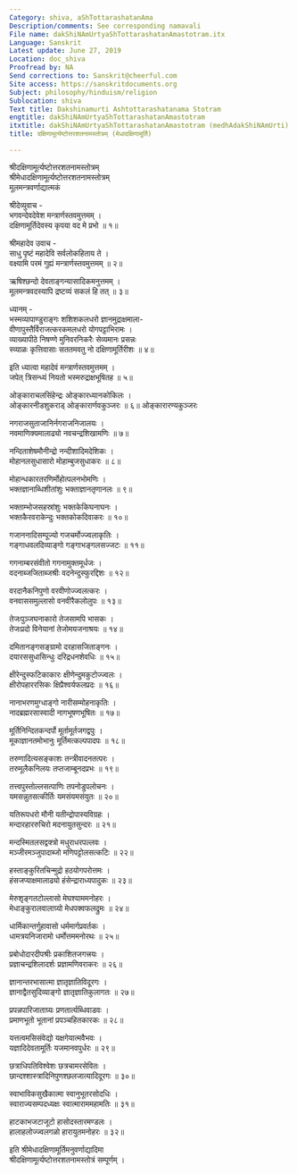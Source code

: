 ```yaml
---
Category: shiva, aShTottarashatanAma
Description/comments: See corresponding namavali
File name: dakShiNAmUrtyaShTottarashatanAmastotram.itx
Language: Sanskrit
Latest update: June 27, 2019
Location: doc_shiva
Proofread by: NA
Send corrections to: Sanskrit@cheerful.com
Site access: https://sanskritdocuments.org
Subject: philosophy/hinduism/religion
Sublocation: shiva
Text title: Dakshinamurti Ashtottarashatanama Stotram
engtitle: dakShiNAmUrtyaShTottarashatanAmastotram
itxtitle: dakShiNAmUrtyaShTottarashatanAmastotram (medhAdakShiNAmUrti)
title: दक्षिणामूर्त्यष्टोत्तरशतनामस्तोत्रम् (मेधादक्षिणामूर्ति)

---
```

  
 श्रीदक्षिणामूर्त्यष्टोत्तरशतनामस्तोत्रम्   
श्रीमेधादक्षिणामूर्त्यष्टोत्तरशतनामस्तोत्रम्  
मूलमन्त्रवर्णाद्यात्मकं  
  
श्रीदेव्युवाच -  
भगवन्देवदेवेश मन्त्रार्णस्तवमुत्तमम् ।  
दक्षिणामूर्तिदेवस्य कृपया वद मे प्रभो ॥ १॥  
  
श्रीमहादेव उवाच -  
साधु पृष्टं महादेवि सर्वलोकहिताय ते ।  
वक्ष्यामि परमं गुह्यं मन्त्रार्णस्तवमुत्तमम् ॥ २॥  
  
ऋषिश्छन्दो देवताङ्गन्यासादिकमनुत्तमम् ।  
मूलमन्त्रवदस्यापि द्रष्टव्यं सकलं हि तत् ॥ ३॥  
  
ध्यानम् -  
भस्मव्यापाण्डुराङ्गः शशिशकलधरो ज्ञानमुद्राक्षमाला-  
     वीणापुस्तैर्विराजत्करकमलधरो योगपट्टाभिरामः ।  
व्याख्यापीठे निषण्णे मुनिवरनिकरैः सेव्यमानः प्रसन्नः  
     स्व्याळः कृत्तिवासाः सततमवतु नो दक्षिणामूर्तिरीशः ॥ ४॥  
  
इति ध्यात्वा महादेवं मन्त्रार्णस्तवमुत्तमम् ।  
जपेत् त्रिसन्ध्यं नियतो भस्मरुद्राक्षभूषितह ॥ ५॥  
  
ओङ्काराचलसिंहेन्द्रः ओङ्कारध्यानकोकिलः ।  
ओङ्कारनीडशुकराड् ओङ्कारार्णवकुञ्जरः ॥ ६॥ ओङ्कारारण्यकुञ्जरः  
  
नगराजसुताजानिर्नगराजनिजालयः ।  
नवमाणिक्यमालाढ्यो नवचन्द्रशिखामणिः ॥ ७॥  
  
नन्दिताशेषमौनीन्द्रो नन्दीशादिमदेशिकः ।  
मोहानलसुधासारो मोहाम्बुजसुधाकरः ॥ ८॥  
  
मोहान्धकारतरणिर्मोहोत्पलनभोमणिः ।  
भक्तज्ञानाब्धिशीतांशुः भक्ताज्ञानतृणानलः ॥ ९॥  
  
भक्ताम्भोजसहस्रांशुः भक्तकेकिघनाघनः ।  
भक्तकैरवराकेन्दुः भक्तकोकदिवाकरः ॥ १०॥  
  
गजाननादिसम्पूज्यो गजचर्मोज्ज्वलाकृतिः ।  
गङ्गाधवलदिव्याङ्गो गङ्गाभङ्गलसज्जटः ॥ ११॥  
  
गगनाम्बरसंवीतो गगनामुक्तमूर्धजः ।  
वदनाब्जजिताब्जश्रीः वदनेन्दुस्फुरद्दिशः ॥ १२॥  
  
वरदानैकनिपुणो वरवीणोज्ज्वलत्करः ।  
वनवाससमुल्लासो वनवीरैकलोलुपः ॥ १३॥  
  
तेजःपुञ्जघनाकारो तेजसामपि भासकः ।  
तेजःप्रदो विनेयानां तेजोमयजनाश्रयः ॥ १४॥  
  
दमितानङ्गसङ्ग्रामो दरहासजिताङ्गनः ।  
दयारससुधासिन्धुः दरिद्रधनशेवधिः ॥ १५॥  
  
क्षीरेन्दुस्फटिकाकारः क्षीणेन्दुमकुटोज्ज्वलः ।  
क्षीरोपहाररसिकः क्षिप्रैश्वर्यफलप्रदः ॥ १६॥  
  
नानाभरणमुग्धाङ्गो नारीसम्मोहनाकृतिः ।  
नादब्रह्मरसास्वादी नागभूषणभूषितः ॥ १७॥  
  
मूर्तिनिन्दितकन्दर्पो मूर्तामूर्तजगद्वपुः ।  
मूकाज्ञानतमोभानुः मूर्तिमत्कल्पपादपः ॥ १८॥  
  
तरुणादित्यसङ्काशः तन्त्रीवादनतत्परः ।  
तरुमूलैकनिलयः तप्तजाम्बूनदप्रभः ॥ १९॥  
  
तत्त्वपुस्तोल्लसत्पाणिः तपनोडुपलोचनः ।  
यमसन्नुतसत्कीर्तिः यमसंयमसंयुतः ॥ २०॥  
  
यतिरूपधरो मौनी यतीन्द्रोपास्यविग्रहः ।  
मन्दारहाररुचिरो मदनायुतसुन्दरः ॥ २१॥  
  
मन्दस्मितलसद्वक्त्रो मधुराधरपल्लवः ।  
मञ्जीरमञ्जुपादाब्जो मणिपट्टोलसत्कटिः ॥ २२॥  
  
हस्ताङ्कुरितचिन्मुद्रो हठयोगपरोत्तमः ।  
हंसजप्याक्षमालाढ्यो हंसेन्द्राराध्यपादुकः ॥ २३॥  
  
मेरुशृङ्गतटोल्लासो मेघश्याममनोहरः ।  
मेधाङ्कुरालवालाग्र्यो मेधपक्वफलद्रुमः ॥ २४॥  
  
धार्मिकान्तर्गुहावासो धर्ममार्गप्रवर्तकः ।  
धामत्रयनिजारामो धर्मोत्तममनोरथः ॥ २५॥  
  
प्रबोधोदारदीपश्रीः प्रकाशितजगत्त्रयः ।  
प्रज्ञाचन्द्रशिलादर्शः प्रज्ञामणिवराकरः ॥ २६॥  
  
ज्ञानान्तरभासात्मा ज्ञातृज्ञातिविदूरगः ।  
ज्ञानाद्वैतसुदिव्याङ्गो ज्ञातृज्ञातिकुलागतः ॥ २७॥  
  
प्रपन्नपारिजाताग्र्यः प्रणतार्त्यब्धिवाडवः ।  
प्रमाणभूतो भूतानां प्रपञ्चहितकारकः ॥ २८॥  
  
यत्तत्वमसिसंवेद्यो यक्षगेयात्मवैभवः ।  
यज्ञादिदेवतामूर्तिः यजमानवपुर्धरः ॥ २९॥  
  
छत्राधिपतिविश्वेशः छत्रचामरसेवितः ।  
छान्दश्शास्त्रादिनिपुणश्छलजात्यादिदूरगः ॥ ३०॥  
  
स्वाभाविकसुखैकात्मा स्वानुभूतरसोदधिः ।  
स्वाराज्यसम्पदध्यक्षः स्वात्माराममहामतिः ॥ ३१॥  
  
हाटकाभजटाजूटो हासोदस्तारमण्डलः ।  
हालाहलोज्ज्वलगळो हारायुतमनोहरः ॥ ३२॥  
  
इति श्रीमेधादक्षिणामूर्तिमनुवर्णाद्यादिमा  
    श्रीदक्षिणामूर्त्यष्टोत्तरशतनामस्तोत्रं सम्पूर्णम् ।  
  
  
